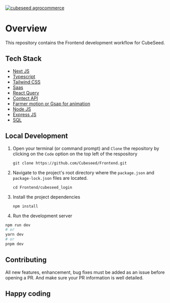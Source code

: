<a href="https://cubeseed.com.ng/"><img src="https://github.com/KrownWealth/Frontend/assets/25585850/65307db6-f1ea-4376-869b-5c2e0d450592" alt="cubeseed agrocommerce" /></a>

# Overview

This repository contains the Frontend development workflow for CubeSeed.

## Tech Stack
 * [Next JS](https://nextjs.org/ )
 * [Typescript](https://www.typescriptlang.org/)
 * [Tailwind CSS](https://tailwindcss.com/)
 * [Saas](https://sass-lang.com/)
 * [React Query](https://tanstack.com/query/v3/)
 * [Contect API](https://react.dev/reference/react/useContext)
 * [Farmer motion or Gsap for animation](https://www.framer.com/motion/)
 * [Node JS](https://nodejs.org/en/docs)
 * [Express JS](https://expressjs.com/en/guide/routing.html)
 * [SQL](https://sql-academy.org/en)

## Local Development
1. Open your terminal (or command prompt) and `Clone` the repository by clicking on the `Code` option on the top left of the respository
   
   `git clone https://github.com/Cubeseed/Frontend.git`

4. Navigate to the project's root directory where the `package.json` and `package-lock.json` files are located.
   
   `cd Frontend/cubeseed_login `
   
5. Install the project dependencies
   
   `npm install`
   
7. Run the development server
   

```bash
npm run dev
# or
yarn dev
# or
pnpm dev
```

## Contributing
 All new features, enhancement, bug fixes must be added as an issue before opening a PR. And make sure your PR information is well detailed.

## Happy coding

